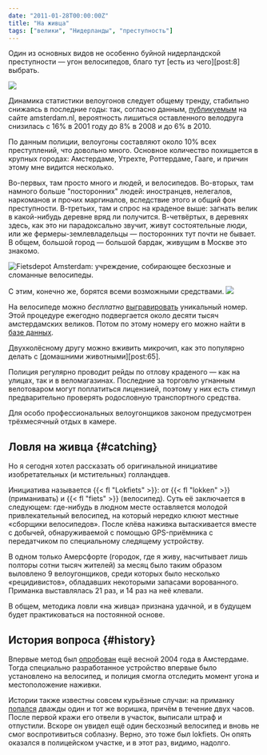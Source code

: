 ```yaml
---
date: "2011-01-28T00:00:00Z"
title: "На живца"
tags: ["велики", "Нидерланды", "преступность"]
---
```


Один из основных видов не особенно буйной нидерландской преступности — угон велосипедов, благо тут [есть из чего][post:8] выбрать.

![](img:2.bp.blogspot.com/_PX65_e7vApk/TUM2Hwsn6vI/AAAAAAAAH60/AhIsPcSfOfA/s1600/fietsendiefstal.jpg)

Динамика статистики велоугонов следует общему тренду, стабильно снижаясь в последние годы: так, согласно данным, [публикуемым](http://www.amsterdam.nl/parkeren-verkeer/fiets/fietsdiefstal) на сайте amsterdam.nl, вероятность лишиться оставленного велодруга снизилась с 16% в 2001 году до 8% в 2008 и до 6% в 2010.

<!--more-->

По данным полиции, велоугоны составляют около 10% всех преступлений, что довольно много. Основное количество похищается в крупных городах: Амстердаме, Утрехте, Роттердаме, Гааге, и причин этому мне видится несколько.

Во-первых, там просто много и людей, и велосипедов. Во-вторых, там намного больше "посторонних" людей: иностранцев, нелегалов, наркоманов и прочих маргиналов, вследствие этого и общий фон преступности. В-третьих, там и спрос на краденое выше: загнать велик в какой-нибудь деревне вряд ли получится. В-четвёртых, в деревнях здесь, как это ни парадоксально звучит, живут состоятельные люди, или же фермеры-землевладельцы — посторонних тут почти не бывает. В общем, большой город — большой бардак, живущим в Москве это знакомо.

![](img:4.bp.blogspot.com/_PX65_e7vApk/TUM2HN9MJ-I/AAAAAAAAH6w/blfEjb4ww14/s1600/fietsdepot.jpg "Fietsdepot Amsterdam: учреждение, собирающее бесхозные и сломанные велосипеды.")

С этим, конечно же, борятся всеми возможными средствами.
![](img:1.bp.blogspot.com/_PX65_e7vApk/TUM4KdlzdBI/AAAAAAAAH64/4TczcKypCTQ/s1600/fietsgraveren.jpg)

На велосипеде можно *бесплатно* [выгравировать](http://www.amsterdam.nl/parkeren-verkeer/fiets/fietsdepot/fiets_graveren/) уникальный номер. Этой процедуре ежегодно подвергается около десяти тысяч амстердамских великов. Потом по этому номеру его можно найти в [базе данных](http://www.afac-amsterdam.nl/bikebase/page.php?id=8&amp;category=item).

Двухколёсному другу можно вживить микрочип, как это популярно делать с [домашними животными][post:65].

Полиция регулярно проводит рейды по отлову краденого — как на улицах, так и в веломагазинах. Последние за торговлю угнанным велотоваром могут поплатиться лицензией, поэтому у них есть стимул предварительно проверять родословную транспортного средства.

Для особо профессиональных велоугонщиков законом предусмотрен трёхмесячный отдых в камере.

## Ловля на живца {#catching}

Но я сегодня хотел рассказать об оригинальной инициативе изобретательных (и мстительных) голландцев.

Инициатива называется {{< fl "Lokfiets" >}}: от {{< fl "lokken" >}} (приманивать) и {{< fl "fiets" >}} (велосипед). Суть её заключается в следующем: где-нибудь в людном месте оставляется молодой привлекательный велосипед, на который нередко клюют местные «сборщики велосипедов». После клёва наживка вытаскивается вместе с добычей, обнаруживаемой с помощью GPS-приёмника с передатчиком по специальному следящему устройству.

В одном только Амерсфорте (городок, где я живу, насчитывает лишь полторы сотни тысяч жителей) за месяц было таким образом выловлено 9 велоугонщиков, среди которых было несколько «рецидивистов», обладавших некоторыми запасами ворованного. Приманка выставлялась 21 раз, и 14 раз на неё клевали.

В общем, методика ловли «на живца» признана удачной, и в будущем будет практиковаться на постоянной основе.

## История вопроса {#history}

Впервые метод был [опробован](http://www.nu.nl/algemeen/288554/amsterdam-pakt-fietsendief-aan-met-lokfiets.html) ещё весной 2004 года в Амстердаме. Тогда специально разработанное устройство впервые было установлено на велосипед, и полиция смогла отследить момент угона и местоположение наживки.

Истории также известны совсем курьёзные случаи: на приманку [попался](http://www.parool.nl/parool/nl/287/OPMERKELIJK/article/detail/286807/2010/03/31/Man-steelt-twee-keer-binnen-paar-uur-lokfiets.dhtml) дважды один и тот же воришка, причём в течение двух часов. После первой кражи его отвели в участок, выписали штраф и отпустили. Вскоре он увидел ещё один бесхозный велосипед и вновь не смог воспротивиться соблазну. Верно, это тоже был lokfiets. Он опять оказался в полицейском участке, и в этот раз¸ видимо, надолго.
